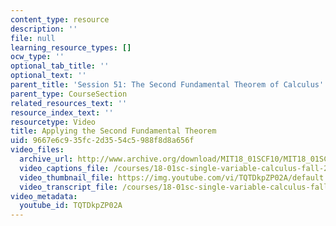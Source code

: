 ```yaml
---
content_type: resource
description: ''
file: null
learning_resource_types: []
ocw_type: ''
optional_tab_title: ''
optional_text: ''
parent_title: 'Session 51: The Second Fundamental Theorem of Calculus'
parent_type: CourseSection
related_resources_text: ''
resource_index_text: ''
resourcetype: Video
title: Applying the Second Fundamental Theorem
uid: 9667e6c9-35fc-2d35-54c5-988f8d8a656f
video_files:
  archive_url: http://www.archive.org/download/MIT18_01SCF10/MIT18_01SCF10Rec_40_300k.mp4
  video_captions_file: /courses/18-01sc-single-variable-calculus-fall-2010/e9ca24e776145503867218bd02b7d25f_TQTDkpZP02A.vtt
  video_thumbnail_file: https://img.youtube.com/vi/TQTDkpZP02A/default.jpg
  video_transcript_file: /courses/18-01sc-single-variable-calculus-fall-2010/6127905cce46c4269eb87a7cc2e3933a_TQTDkpZP02A.pdf
video_metadata:
  youtube_id: TQTDkpZP02A
---
```

